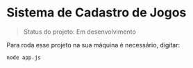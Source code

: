 <h1>Sistema de Cadastro de Jogos</h1>

>Status do projeto: Em desenvolvimento

Para roda esse projeto na sua máquina é necessário, digitar:

```
node app.js
````
